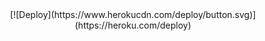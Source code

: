 <div align="center">
[![Deploy](https://www.herokucdn.com/deploy/button.svg)](https://heroku.com/deploy)
</div>